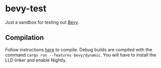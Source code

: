 # bevy-test

Just a sandbox for testing out [Bevy](https://bevyengine.org/).

## Compilation

Follow instructions [here](https://bevyengine.org/learn/book/getting-started/setup/) to compile. Debug builds are compiled with the command `cargo run --features bevy/dynamic`. You will have to install the LLD linker and enable Nightly.
